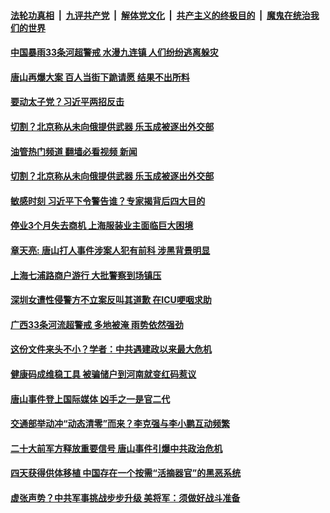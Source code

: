 ####  [法轮功真相](../../../../basic/blob/master/README.md?t=06160001) &nbsp;|&nbsp; [九评共产党](../../../../9ping.md/blob/master/README.md?t=06160001) &nbsp;|&nbsp; [解体党文化](../../../../jtdwh.md/blob/master/README.md?t=06160001)  &nbsp;|&nbsp; [共产主义的终极目的](../../../../gczydzjmd.md/blob/master/README.md?t=06160001) &nbsp;|&nbsp; [魔鬼在统治我们的世界](../../../../mgztzwmdsj.md/blob/master/README.md?t=06160001) 

#### [中国暴雨33条河超警戒 水漫九连镇 人们纷纷逃离躲灾](../pages/soh5/629252.md?t=06160001) 
#### [唐山再爆大案 百人当街下跪请愿 结果不出所料](../pages/soh5/629237.md?t=06160001) 
#### [要动太子党？习近平两招反击 ](../pages/soh5/629051.md?t=06160001) 
#### [切割？北京称从未向俄提供武器 乐玉成被逐出外交部](../pages/soh5/629150.md?t=06160001) 
#### [油管热门频道 翻墙必看视频 新闻](http://45.76.130.85:81/youtube.html?06160001)
#### [切割？北京称从未向俄提供武器 乐玉成被逐出外交部](../pages/soh5/629150.md?t=06160001) 
#### [敏感时刻 习近平下令警告谁？专家揭背后四大目的](../pages/soh5/629111.md?t=06160001) 
#### [停业3个月失去商机 上海服装业主面临巨大困境](../pages/soh5/629096.md?t=06160001) 
#### [章天亮: 唐山打人事件涉案人犯有前科 涉黑背景明显](../pages/soh5/629066.md?t=06160001) 
#### [上海七浦路商户游行 大批警察到场镇压](../pages/soh5/629054.md?t=06160001) 
#### [深圳女遭性侵警方不立案反叫其道歉 在ICU哽咽求助](../pages/soh5/629036.md?t=06160001) 
#### [广西33条河流超警戒 多地被淹 雨势依然强劲](../pages/soh5/628964.md?t=06160001) 
#### [这份文件来头不小？学者：中共遇建政以来最大危机](../pages/soh5/628949.md?t=06160001) 
#### [健康码成维稳工具 被骗储户到河南就变红码惹议](../pages/soh5/628985.md?t=06160001) 
#### [唐山事件登上国际媒体 凶手之一是官二代](../pages/soh5/628955.md?t=06160001) 
#### [交通部举动冲“动态清零”而来？李克强与李小鹏互动频繁](../pages/soh5/628820.md?t=06160001) 
#### [二十大前军方释放重要信号 唐山事件引爆中共政治危机](../pages/soh5/628724.md?t=06160001) 
#### [四天获得供体移植 中国存在一个按需“活摘器官”的黑恶系统](../pages/soh5/628787.md?t=06160001) 
#### [虚张声势？中共军事挑战步步升级  美将军：须做好战斗准备](../pages/soh5/628796.md?t=06160001) 
<img src='http://gfw-breaker.win/goodnews/indexes/soh5.md' width='0px' height='0px'/>

